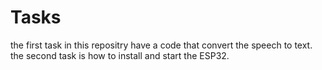 # Tasks

the first task in this repositry have a code that convert the speech to text.
the second task is how to install and start the ESP32.
